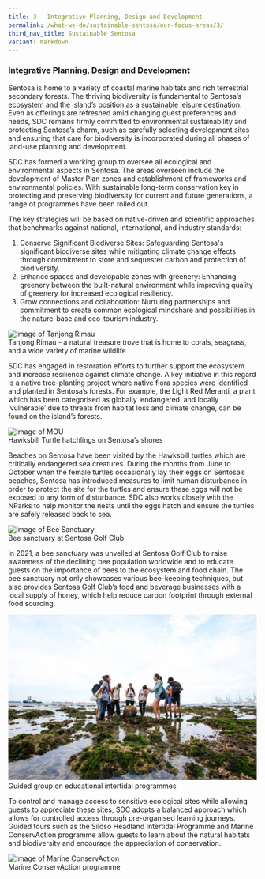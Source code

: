```yaml
---
title: 3 - Integrative Planning, Design and Development
permalink: /what-we-do/sustainable-sentosa/our-focus-areas/3/
third_nav_title: Sustainable Sentosa
variant: markdown
---
```

### **Integrative Planning, Design and Development**
		
Sentosa is home to a variety of coastal marine habitats and rich terrestrial secondary forests. The thriving biodiversity is fundamental to Sentosa’s ecosystem and the island’s position as a sustainable leisure destination. Even as offerings are refreshed amid changing guest preferences and needs, SDC remains firmly committed to environmental sustainability and protecting Sentosa’s charm, such as carefully selecting development sites and ensuring that care for biodiversity is incorporated during all phases of land-use planning and development. 

SDC has formed a working group to oversee all ecological and environmental aspects in Sentosa. The areas overseen include the development of Master Plan zones and establishment of frameworks and environmental policies. With sustainable long-term conservation key in protecting and preserving biodiversity for current and future generations, a range of programmes have been rolled out.

The key strategies will be based on native-driven and scientific approaches that benchmarks against national, international, and industry standards:

1. Conserve Significant Biodiverse Sites: Safeguarding Sentosa's significant biodiverse sites while mitigating climate change effects through commitment to store and sequester carbon and protection of biodiversity.
2. Enhance spaces and developable zones with greenery: Enhancing greenery between the built-natural environment while improving quality of greenery for increased ecological resiliency.
3. Grow connections and collaboration: Nurturing partnerships and commitment to create common  ecological mindshare and possibilities in the nature-base and eco-tourism industry.

<img src="/images/what-we-do/sustainable-sentosa/rimau.png" alt="Image of Tanjong Rimau">
<figcaption>Tanjong Rimau - a natural treasure trove that is home to corals, seagrass, and a wide variety of marine wildlife</figcaption>

SDC has engaged in restoration efforts to further support the ecosystem and increase resilience against climate change. A key initiative in this regard is a native tree-planting project where native flora species were identified and planted in Sentosa’s forests. For example, the Light Red Meranti, a plant which has been categorised as globally ‘endangered’ and locally ‘vulnerable’ due to threats from habitat loss and climate change, can be found on the island’s forests. 

<img src="/images/what-we-do/sustainable-sentosa/hatchlings.jpg" alt="Image of MOU">
<figcaption>Hawksbill Turtle hatchlings on Sentosa’s shores</figcaption>

Beaches on Sentosa have been visited by the Hawksbill turtles which are critically endangered sea creatures. During the months from June to October when the female turtles occasionally lay their eggs on Sentosa’s beaches, Sentosa has introduced measures to limit human disturbance in order to protect the site for the turtles and ensure these eggs will not be exposed to any form of disturbance. SDC also works closely with the NParks to help monitor the nests until the eggs hatch and ensure the turtles are safely released back to sea.

<img src="/images/what-we-do/sustainable-sentosa/bee-sanctuary.jpeg" alt="Image of Bee Sanctuary">
<figcaption>Bee sanctuary at Sentosa Golf Club</figcaption>

In 2021, a bee sanctuary was unveiled at Sentosa Golf Club to raise awareness of the declining bee population worldwide and to educate guests on the importance of bees to the ecosystem and food chain. The bee sanctuary not only showcases various bee-keeping techniques, but also provides Sentosa Golf Club’s food and beverage businesses with a local supply of honey, which help reduce carbon footprint through external food sourcing.

<img src="/images/what-we-do/sustainable-sentosa/ship.jpg" alt="Image of MOU">
<figcaption>Guided group on educational intertidal programmes </figcaption>

To control and manage access to sensitive ecological sites while allowing guests to appreciate these sites, SDC adopts a balanced approach which allows for controlled access through pre-organised learning journeys. Guided tours such as the Siloso Headland Intertidal Programme and Marine ConservAction programme allow guests to learn about the natural habitats and biodiversity and encourage the appreciation of conservation. 

<img src="/images/what-we-do/sustainable-sentosa/conservaction.jpeg" alt="Image of Marine ConservAction">
<figcaption>Marine ConservAction programme </figcaption>